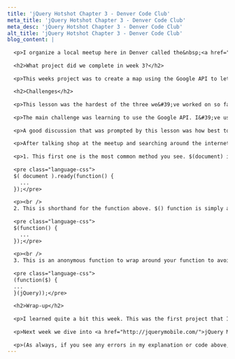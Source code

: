 ```yaml
---
title: 'jQuery Hotshot Chapter 3 - Denver Code Club'
meta_title: 'jQuery Hotshot Chapter 3 - Denver Code Club'
meta_desc: 'jQuery Hotshot Chapter 3 - Denver Code Club'
alt_title: 'jQuery Hotshot Chapter 3 - Denver Code Club'
blog_content: |
  
  <p>I organize a local meetup here in Denver called the&nbsp;<a href="http://www.meetup.com/Denver-Code-Club/">Denver Code Club</a>. Each Saturday, we work through a chapter from Dan Wellman&#39;s book <a href="http://www.packtpub.com/jquery-hotshot/book">jQuery Hotshot</a>. Following each meetup, I&#39;ll write up a review here of what we learned and link the to final project. Each week is a new project and the book takes us through 10 projects in total.</p>
  
  <h2>What project did we complete in week 3?</h2>
  
  <p>This weeks project was to create a map using the Google API to let customers calculate shipping costs between locations. You can see the completed project <a href="http://matt-steele.com/google-map.html">here</a>&nbsp;and&nbsp;my completed code on&nbsp;<a href="https://github.com/mattsteele/DCC-jQuery-Hotshot/blob/master/Chapter%20code/Chapter%203/js/matt-completed.js">Github</a>.</p>
  
  <h2>Challenges</h2>
  
  <p>This lesson was the hardest of the three we&#39;ve worked on so far. It took me about 6 hours from start to finish to get both the project running and comment the code to where I fully understood it.</p>
  
  <p>The main challenge was learning to use the Google API. I&#39;ve used it quite a bit in the past, but never at a level where I needed to manipulate it by adding markers and calculating distances. I can&#39;t say that I know the <em>huge</em>&nbsp;<a href="https://developers.google.com/maps/documentation/javascript/tutorial">API</a>&nbsp;completely, in fact, we only touched the surface of it. But I was able to finish up the lesson finally.</p>
  
  <p>A good discussion that was prompted by this lesson was how best to call jQuery&#39;s wrapper function. What&#39;s the difference between these three below?</p>
  
  <p>After talking shop at the meetup and searching around the internet, these are the explanations that I came up with:</p>
  
  <p>1. This first one is the most common method you see. $(document) is being used to create a jQuery object from the pages document. The .ready() function is then being called once the document is ready to go. We can then pass a function to execute on it.</p>
  
  <pre class="language-css">
  $( document ).ready(function() {
    ...
  });</pre>
  
  <p><br />
  2. This is shorthand for the function above. $() function is simply an alias for $(document).ready()</p>
  
  <pre class="language-css">
  $(function() {
    ...
  });</pre>
  
  <p><br />
  3. This is an anonymous function to wrap around your function to avoid conflict. You&#39;re passing a reference to the actual jQuery object, but it&#39;ll be known as $ within the scope of this function. It&#39;s a function literal that is executed immediately. Anything you define inside that function remains local to that function and inaccessible from the outside world.</p>
  
  <pre class="language-css">
  (function($) {
  ...
  }(jQuery));</pre>
  
  <h2>Wrap-up</h2>
  
  <p>I learned quite a bit this week. This was the first project that I struggled with and that forced me to spend some extra time on. There&#39;s some incredibly smart people in the meetup that have helped explain some of the more advanced code to the newer folks, which is really nice to see.</p>
  
  <p>Next week we dive into <a href="http://jquerymobile.com/">jQuery Mobile</a>. I&#39;ve sat in on a couple talks on the subject, but have never actually coded one up, so it should be fun to do!</p>
  
  <p>(As always, if you see any errors in my explanation or code above, please help me out by correcting me!)</p>
---
```





